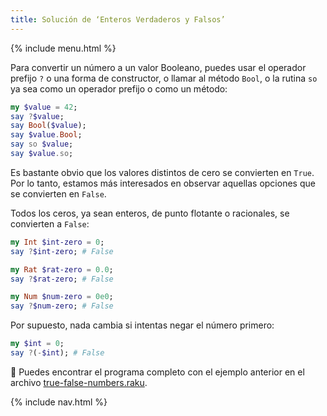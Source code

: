 ```yaml
---
title: Solución de ‘Enteros Verdaderos y Falsos’
---
```


{% include menu.html %}

Para convertir un número a un valor Booleano, puedes usar el operador prefijo `?` o una forma de constructor, o llamar al método `Bool`, o la rutina `so` ya sea como un operador prefijo o como un método:

```raku
my $value = 42;
say ?$value;
say Bool($value);
say $value.Bool;
say so $value;
say $value.so;
```

Es bastante obvio que los valores distintos de cero se convierten en `True`. Por lo tanto, estamos más interesados en observar aquellas opciones que se convierten en `False`.

Todos los ceros, ya sean enteros, de punto flotante o racionales, se convierten a `False`:

```raku
my Int $int-zero = 0;
say ?$int-zero; # False

my Rat $rat-zero = 0.0;
say ?$rat-zero; # False

my Num $num-zero = 0e0;
say ?$num-zero; # False
```

Por supuesto, nada cambia si intentas negar el número primero:

```raku
my $int = 0;
say ?(-$int); # False
```

🦋 Puedes encontrar el programa completo con el ejemplo anterior en el archivo [true-false-numbers.raku](https://github.com/ash/raku-course/blob/master/exercises/coercion/true-false-numbers.raku).

{% include nav.html %}